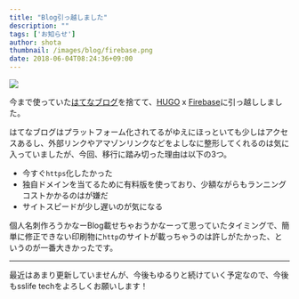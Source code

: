 ```yaml
---
title: "Blog引っ越しました"
description: ""
tags: ['お知らせ']
author: shota
thumbnail: /images/blog/firebase.png
date: 2018-06-04T08:24:36+09:00
---
```


![](/images/blog/firebase.png)

今まで使っていた[はてなブログ](https://hatenablog.com/)を捨てて、[HUGO](https://gohugo.io/) x [Firebase](https://firebase.google.com/?hl=ja)に引っ越ししました。

はてなブログはプラットフォーム化されてるがゆえにほっといても少しはアクセスあるし、外部リンクやアマゾンリンクなどをよしなに整形してくれるのは気に入っていましたが、今回、移行に踏み切った理由は以下の3つ。

* 今すぐ`https`化したかった
* 独自ドメインを当てるために有料版を使っており、少額ながらもランニングコストかかるのはが嫌だ
* サイトスピードが少し遅いのが気になる

個人名刺作ろうかなーBlog載せちゃおうかなーって思っていたタイミングで、簡単に修正できない印刷物に`http`のサイトが載っちゃうのは許しがたかった、というのが一番大きかったです。

---

最近はあまり更新していませんが、今後もゆるりと続けていく予定なので、今後もsslife techをよろしくお願いします！
